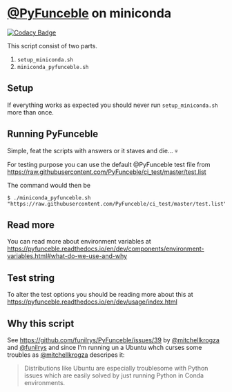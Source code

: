 # [@PyFunceble](https://pyfunceble.github.io) on miniconda

[![Codacy Badge](https://api.codacy.com/project/badge/Grade/7e9d0f339cd046c4ab8b162e6805f182)](https://app.codacy.com/gh/PyFunceble-Templates/pyfunceble-miniconda?utm_source=github.com&utm_medium=referral&utm_content=PyFunceble-Templates/pyfunceble-miniconda&utm_campaign=Badge_Grade_Settings)

This script consist of two parts.
1. `setup_miniconda.sh`
2. `miniconda_pyfunceble.sh`

## Setup

If everything works as expected you should never run `setup_miniconda.sh`
more than once.

## Running PyFunceble

Simple, feat the scripts with answers or it staves and die... :skull:

For testing purpose you can use the default @PyFunceble test file from
<https://raw.githubusercontent.com/PyFunceble/ci_test/master/test.list>

The command would then be

```shell
$ ./miniconda_pyfunceble.sh "https://raw.githubusercontent.com/PyFunceble/ci_test/master/test.list"
```

## Read more

You can read more about environment variables at
<https://pyfunceble.readthedocs.io/en/dev/components/environment-variables.html#what-do-we-use-and-why>

## Test string

To alter the test options you should be reading more about this at
<https://pyfunceble.readthedocs.io/en/dev/usage/index.html>

## Why this script

See <https://github.com/funilrys/PyFunceble/issues/39> by [@mitchellkrogza](https://github.com/mitchellkrogza)
and [@funilrys](https://github.com/funilrys) and since I'm running un a Ubuntu whch curses some troubles
as [@mitchellkrogza](https://github.com/mitchellkrogza) descripes it:

> Distributions like Ubuntu are especially troublesome with Python issues
> which are easily solved by just running Python in Conda environments.
